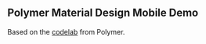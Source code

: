 ## Polymer Material Design Mobile Demo

Based on the [codelab](http://itshackademic.com/static/codelabs/3-polymer-build-mobile/#1) from Polymer.
